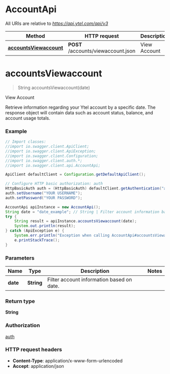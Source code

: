 # AccountApi

All URIs are relative to *https://api.ytel.com/api/v3*

Method | HTTP request | Description
------------- | ------------- | -------------
[**accountsViewaccount**](AccountApi.md#accountsViewaccount) | **POST** /accounts/viewaccount.json | View Account


<a name="accountsViewaccount"></a>
# **accountsViewaccount**
> String accountsViewaccount(date)

View Account

Retrieve information regarding your Ytel account by a specific date. The response object will contain data such as account status, balance, and account usage totals.

### Example
```java
// Import classes:
//import io.swagger.client.ApiClient;
//import io.swagger.client.ApiException;
//import io.swagger.client.Configuration;
//import io.swagger.client.auth.*;
//import io.swagger.client.api.AccountApi;

ApiClient defaultClient = Configuration.getDefaultApiClient();

// Configure HTTP basic authorization: auth
HttpBasicAuth auth = (HttpBasicAuth) defaultClient.getAuthentication("auth");
auth.setUsername("YOUR USERNAME");
auth.setPassword("YOUR PASSWORD");

AccountApi apiInstance = new AccountApi();
String date = "date_example"; // String | Filter account information based on date.
try {
    String result = apiInstance.accountsViewaccount(date);
    System.out.println(result);
} catch (ApiException e) {
    System.err.println("Exception when calling AccountApi#accountsViewaccount");
    e.printStackTrace();
}
```

### Parameters

Name | Type | Description  | Notes
------------- | ------------- | ------------- | -------------
 **date** | **String**| Filter account information based on date. |

### Return type

**String**

### Authorization

[auth](../README.md#auth)

### HTTP request headers

 - **Content-Type**: application/x-www-form-urlencoded
 - **Accept**: application/json

